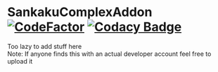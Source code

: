 # SankakuComplexAddon [![CodeFactor](https://www.codefactor.io/repository/github/disrc/sankakucomplexaddon/badge/main)](https://www.codefactor.io/repository/github/disrc/sankakucomplexaddon/overview/main) [![Codacy Badge](https://app.codacy.com/project/badge/Grade/c4f9fe122157426498d7502c792c214c)](https://www.codacy.com/gh/Disrc/SankakuComplexAddon/dashboard?utm_source=github.com&amp;utm_medium=referral&amp;utm_content=Disrc/SankakuComplexAddon&amp;utm_campaign=Badge_Grade)

Too lazy to add stuff here  
Note: If anyone finds this with an actual developer account feel free to upload it
